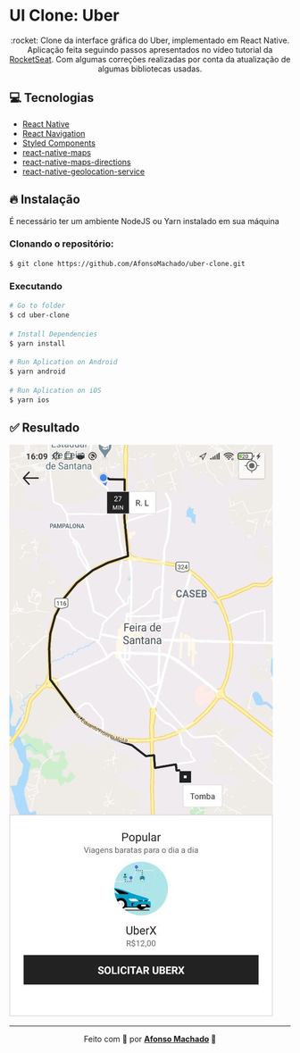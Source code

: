 # UI Clone: Uber

<p align="center">:rocket: Clone da interface gráfica do Uber, implementado em React Native.
 Aplicação feita seguindo passos apresentados no vídeo tutorial da <a href="https://www.youtube.com/watch?v=bg-U0xZwcRk">RocketSeat</a>. Com algumas correções realizadas por conta da atualização de algumas bibliotecas usadas.
</p>

## :computer: Tecnologias
<ul>
  <li><a href="https://reactnative.dev/">React Native</a></li>
  <li><a href="https://reactnavigation.org/">React Navigation</a></li>
  <li><a href="https://styled-components.com/">Styled Components</a></li>
  <li><a href="https://github.com/react-native-community/react-native-maps#readme">react-native-maps</a></li>
  <li><a href="https://github.com/bramus/react-native-maps-directions">react-native-maps-directions</a></li>
  <li><a href="https://github.com/Agontuk/react-native-geolocation-service">react-native-geolocation-service</a></li>  
</ul>

## :fire: Instalação

É necessário ter um ambiente NodeJS ou Yarn instalado em sua máquina

### Clonando o repositório:

```
$ git clone https://github.com/AfonsoMachado/uber-clone.git
```

### Executando

```bash
# Go to folder
$ cd uber-clone

# Install Dependencies
$ yarn install

# Run Aplication on Android
$ yarn android

# Run Aplication on iOS
$ yarn ios
```

## :white_check_mark: Resultado

![](https://github.com/AfonsoMachado/uber-clone/blob/master/result.jpg)

---

<p align="center">Feito com 💜 por <strong><a href="https://www.linkedin.com/in/AfonsoMachado/">Afonso Machado</a> 🥰 </strong> </p>


